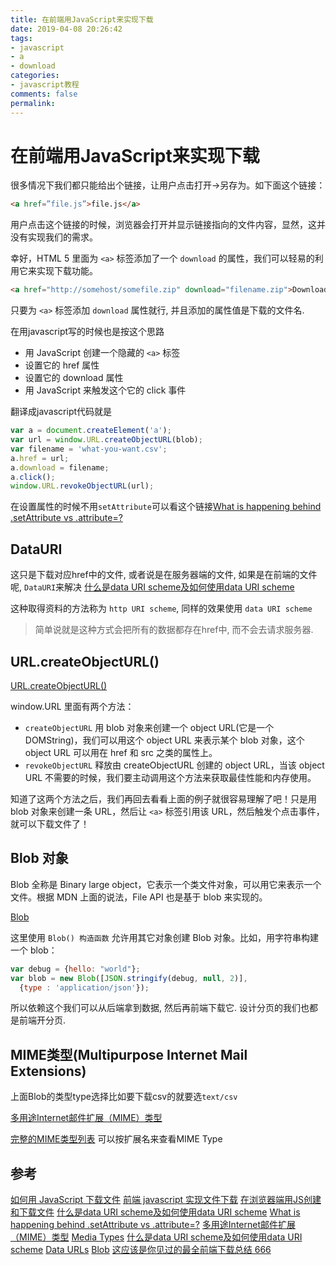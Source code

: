 ```yaml
---
title: 在前端用JavaScript来实现下载
date: 2019-04-08 20:26:42
tags:
- javascript
- a
- download
categories:
- javascript教程
comments: false
permalink:
---
```


# 在前端用JavaScript来实现下载

很多情况下我们都只能给出个链接，让用户点击打开->另存为。如下面这个链接：

```html
<a href=”file.js”>file.js</a>
```

用户点击这个链接的时候，浏览器会打开并显示链接指向的文件内容，显然，这并没有实现我们的需求。

幸好，HTML 5 里面为 `<a>` 标签添加了一个 `download` 的属性，我们可以轻易的利用它来实现下载功能。

```html
<a href="http://somehost/somefile.zip" download="filename.zip">Download file</a>
```

只要为 `<a>` 标签添加 `download` 属性就行, 并且添加的属性值是下载的文件名.

在用javascript写的时候也是按这个思路

- 用 JavaScript 创建一个隐藏的 `<a>` 标签
- 设置它的 href 属性
- 设置它的 download 属性
- 用 JavaScript 来触发这个它的 click 事件

翻译成javascript代码就是

```javascript
var a = document.createElement('a');
var url = window.URL.createObjectURL(blob);
var filename = 'what-you-want.csv';
a.href = url;
a.download = filename;
a.click();
window.URL.revokeObjectURL(url);
```

在设置属性的时候不用`setAttribute`可以看这个链接[What is happening behind .setAttribute vs .attribute=?](https://stackoverflow.com/questions/22151560/what-is-happening-behind-setattribute-vs-attribute)

## DataURI

这只是下载对应href中的文件, 或者说是在服务器端的文件, 如果是在前端的文件呢, `DataURI`来解决
[什么是data URI scheme及如何使用data URI scheme](https://sjolzy.cn/What-is-the-data-URI-scheme-and-how-to-use-the-data-URI-scheme.html)

这种取得资料的方法称为 `http URI scheme`, 同样的效果使用 `data URI scheme`

> 简单说就是这种方式会把所有的数据都存在href中, 而不会去请求服务器.

## URL.createObjectURL()

[URL.createObjectURL()](https://developer.mozilla.org/zh-CN/docs/Web/API/URL/createObjectURL)

window.URL 里面有两个方法：

- `createObjectURL` 用 blob 对象来创建一个 object URL(它是一个 DOMString)，我们可以用这个 object URL 来表示某个 blob 对象，这个 object URL 可以用在 href 和 src 之类的属性上。
- `revokeObjectURL` 释放由 createObjectURL 创建的 object URL，当该 object URL 不需要的时候，我们要主动调用这个方法来获取最佳性能和内存使用。

知道了这两个方法之后，我们再回去看看上面的例子就很容易理解了吧！只是用 blob 对象来创建一条 URL，然后让 `<a>` 标签引用该 URL，然后触发个点击事件，就可以下载文件了！

## Blob 对象

Blob 全称是 Binary large object，它表示一个类文件对象，可以用它来表示一个文件。根据 MDN 上面的说法，File API 也是基于 blob 来实现的。

[Blob](https://developer.mozilla.org/zh-CN/docs/Web/API/Blob)

这里使用 `Blob() 构造函数` 允许用其它对象创建 Blob 对象。比如，用字符串构建一个 blob：

```javascript
var debug = {hello: "world"};
var blob = new Blob([JSON.stringify(debug, null, 2)],
  {type : 'application/json'});
```

所以依赖这个我们可以从后端拿到数据, 然后再前端下载它. 设计分页的我们也都是前端开分页.

## MIME类型(Multipurpose Internet Mail Extensions)

上面Blob的类型type选择比如要下载csv的就要选`text/csv`

[多用途Internet邮件扩展（MIME）类型](https://developer.mozilla.org/zh-CN/docs/Web/HTTP/Basics_of_HTTP/MIME_types)

[完整的MIME类型列表](https://developer.mozilla.org/zh-CN/docs/Web/HTTP/Basics_of_HTTP/MIME_types/Complete_list_of_MIME_types) 可以按扩展名来查看MIME Type

## 参考

[如何用 JavaScript 下载文件](https://scarletsky.github.io/2016/07/03/download-file-using-javascript/)
[前端 javascript 实现文件下载](https://lzw.me/a/fed-file-download.html)
[在浏览器端用JS创建和下载文件](http://www.alloyteam.com/2014/01/use-js-file-download/)
[什么是data URI scheme及如何使用data URI scheme](https://sjolzy.cn/What-is-the-data-URI-scheme-and-how-to-use-the-data-URI-scheme.html)
[What is happening behind .setAttribute vs .attribute=?](https://stackoverflow.com/questions/22151560/what-is-happening-behind-setattribute-vs-attribute)
[多用途Internet邮件扩展（MIME）类型](https://developer.mozilla.org/zh-CN/docs/Web/HTTP/Basics_of_HTTP/MIME_types)
[Media Types](https://www.iana.org/assignments/media-types/media-types.xhtml)
[什么是data URI scheme及如何使用data URI scheme](https://sjolzy.cn/What-is-the-data-URI-scheme-and-how-to-use-the-data-URI-scheme.html)
[Data URLs](https://developer.mozilla.org/zh-CN/docs/Web/HTTP/data_URIs)
[Blob](https://developer.mozilla.org/zh-CN/docs/Web/API/Blob)
[这应该是你见过的最全前端下载总结 666](https://juejin.im/post/5c3c4b3551882524a5420119)
